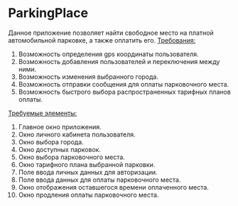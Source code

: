 # ParkingPlace
Данное приложение позволяет найти свободное место на платной автомобильной парковке, а также оплатить его. 
[Требования:](url)
1. Возможность определения gps координаты пользователя.
2. Возможность добавления пользователей и переключения между ними.
3. Возможность изменения выбранного города.
4. Возможность отправки сообщения для оплаты парковочного места.
5. Возможность быстрого выбора распространенных тарифных планов оплаты.

[Требуемые элементы:](url)
1. Главное окно приложения.
2. Окно личного кабинета пользователя.
3. Окно выбора города.
4. Окно доступных парковок.
5.  Окно выбора парковочного места.
6. Окно тарифного плана выбранной парковки.
8. Поле ввода личных данных для авторизации.
9. Поле ввода данных для оплаты парковочного места.
10. Окно отображения оставшегося времени оплаченного места.
11. Окно продления оплаты парковочного места.
